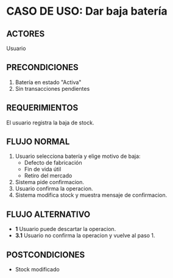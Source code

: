 # CASO DE USO: Dar baja batería 

## ACTORES  
Usuario  

## PRECONDICIONES  
1. Batería en estado "Activa"  
2. Sin transacciones pendientes  

## REQUERIMIENTOS
El usuario registra la baja de stock.

## FLUJO NORMAL
1. Usuario selecciona batería y elige motivo de baja:  
   - Defecto de fabricación  
   - Fin de vida útil  
   - Retiro del mercado  
2. Sistema pide confirmacion.
3. Usuario confirma la operacion.
4. Sistema modifica stock y muestra mensaje de confirmacion.

## FLUJO ALTERNATIVO  
- **1**  Usuario puede descartar la operacion.
- **3.1** Usuario no confirma la operacion y vuelve al paso 1.

## POSTCONDICIONES  
- Stock modificado
